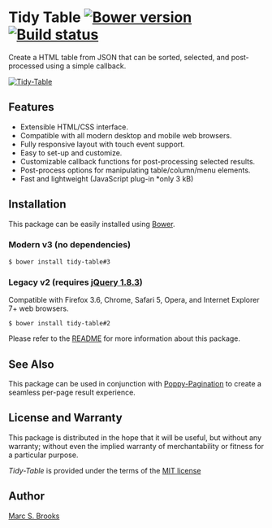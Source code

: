 # Tidy Table [![Bower version](https://badge.fury.io/bo/tidy-table.svg)](https://badge.fury.io/bo/tidy-table) [![Build status](https://travis-ci.org/nuxy/Tidy-Table.svg?branch=master)](https://travis-ci.org/nuxy/Tidy-Table)

Create a HTML table from JSON that can be sorted, selected, and post-processed using a simple callback.

[<img src="https://nuxy.github.io/Tidy-Table/preview.gif" alt="Tidy-Table" />](https://nuxy.github.io/Tidy-Table)

## Features

- Extensible HTML/CSS interface.
- Compatible with all modern desktop and mobile web browsers.
- Fully responsive layout with touch event support.
- Easy to set-up and customize.
- Customizable callback functions for post-processing selected results.
- Post-process options for manipulating table/column/menu elements.
- Fast and lightweight (JavaScript plug-in *only 3 kB)

## Installation

This package can be easily installed using [Bower](http://bower.io).

### Modern v3 (no dependencies)

    $ bower install tidy-table#3

### Legacy v2 (requires [jQuery 1.8.3](http://ajax.googleapis.com/ajax/libs/jquery/1.8.3/jquery.min.js))

Compatible with Firefox 3.6, Chrome, Safari 5, Opera, and Internet Explorer 7+ web browsers.

    $ bower install tidy-table#2

Please refer to the [README](https://nuxy.github.io/Tidy-Table) for more information about this package.

## See Also

This package can be used in conjunction with [Poppy-Pagination](https://github.com/nuxy/Poppy-Pagination) to create a seamless per-page result experience.

## License and Warranty

This package is distributed in the hope that it will be useful, but without any warranty; without even the implied warranty of merchantability or fitness for a particular purpose.

_Tidy-Table_ is provided under the terms of the [MIT license](http://www.opensource.org/licenses/mit-license.php)

## Author

[Marc S. Brooks](https://github.com/nuxy)
